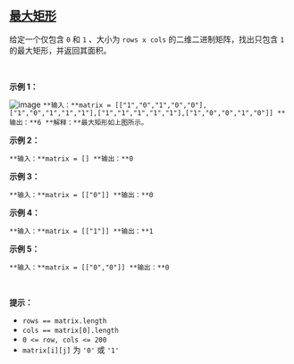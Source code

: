 ## [最大矩形](https://leetcode-cn.com/problems/maximal-rectangle/)

给定一个仅包含 `0` 和 `1` 、大小为 `rows x cols` 的二维二进制矩阵，找出只包含 `1` 的最大矩形，并返回其面积。

 

**示例 1：**

![image](https://assets.leetcode.com/uploads/2020/09/14/maximal.jpg)
`
**输入：**matrix = [["1","0","1","0","0"],["1","0","1","1","1"],["1","1","1","1","1"],["1","0","0","1","0"]]
**输出：**6
**解释：**最大矩形如上图所示。
`

**示例 2：**

`
**输入：**matrix = []
**输出：**0
`

**示例 3：**

`
**输入：**matrix = [["0"]]
**输出：**0
`

**示例 4：**

`
**输入：**matrix = [["1"]]
**输出：**1
`

**示例 5：**

`
**输入：**matrix = [["0","0"]]
**输出：**0
`

 

**提示：**

*   `rows == matrix.length`
*   `cols == matrix[0].length`
*   `0 <= row, cols <= 200`
*   `matrix[i][j]` 为 `'0'` 或 `'1'`